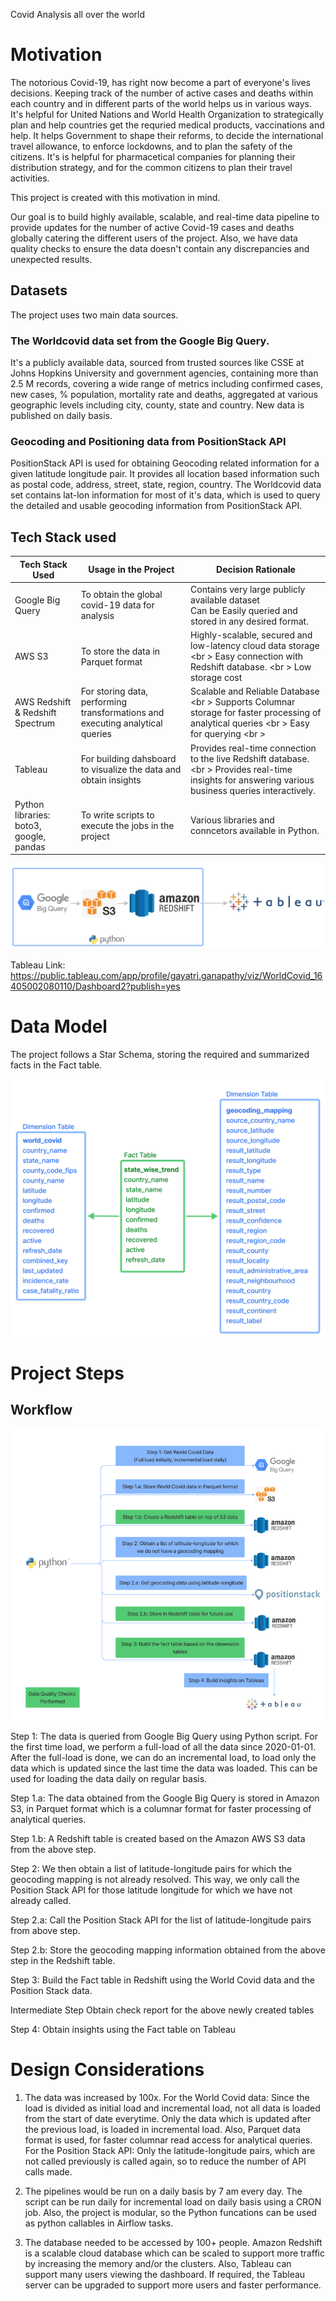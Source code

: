 Covid Analysis all over the world

# Motivation

The notorious Covid-19, has right now become a part of everyone's lives decisions. Keeping track of the number of active cases and deaths within each country and in different parts of the world helps us in various ways. It's helpful for United Nations and World Health Organization to strategically plan and help countries get the requried medical products, vaccinations and help. It helps Government to shape their reforms, to decide the international travel allowance, to enforce lockdowns, and to plan the safety of the citizens. It's is helpful for pharmacetical companies for planning their distribution strategy, and for the common citizens to plan their travel activities. 

This project is created with this motivation in mind.

Our goal is to build highly available, scalable, and real-time data pipeline to provide updates for the number of active Covid-19 cases and deaths globally catering the different users of the project. Also, we have data quality checks to ensure the data doesn't contain any discrepancies and unexpected results. 

## Datasets

The project uses two main data sources. 
### The Worldcovid data set from the Google Big Query. 
It's a publicly available data, sourced from trusted sources like CSSE at Johns Hopkins University and government agencies, containing more than 2.5 M records, covering a wide range of metrics including confirmed cases, new cases, % population, mortality rate and deaths, aggregated at various geographic levels including city, county, state and country. New data is published on daily basis.

### Geocoding and Positioning data from PositionStack API
PositionStack API is used for obtaining Geocoding related information for a given latitude longitude pair. It provides all location based information such as postal code, address, street, state, region, country. The Worldcovid data set contains lat-lon information for most of it's data, which is used to query the detailed and usable geocoding information from PositionStack API. 

## Tech Stack used


| Tech Stack Used   | Usage in the Project      					  | Decision Rationale |
|-------------------|-------------------------------------------------|--------------------|
| Google Big Query  | To obtain the global covid-19 data for analysis | Contains very large publicly available dataset <br />Can be Easily queried and stored in any desired format. |
| AWS S3 			| To store the data in Parquet format 			  | Highly-scalable, secured and low-latency cloud data storage <br \> Easy connection with Redshift database. <br \> Low storage cost |
| AWS Redshift & Redshift Spectrum 	|  For storing data, performing transformations and executing analytical queries 													| Scalable and Reliable Database <br \> Supports Columnar storage for faster processing of analytical queries <br \> Easy for querying <br \> 
| Tableau 			| For building dahsboard to visualize the data and obtain insights | Provides real-time connection to the live Redshift database. <br \> Provides real-time insights for answering various business queries interactively. |
| Python libraries:  boto3, google, pandas | To write scripts to execute the jobs in the project | Various libraries and conncetors available in Python. |

<!-- ![IntendedCapstoneProjectWorkflow](readme_images/IntendedCapstoneProjectWorkflow.png) -->

![CapstoneProjectWorkflow](readme_images/CapstoneProjectWorkflow.png)

Tableau Link: https://public.tableau.com/app/profile/gayatri.ganapathy/viz/WorldCovid_16405002080110/Dashboard2?publish=yes

# Data Model

The project follows a Star Schema, storing the required and summarized facts in the Fact table. 

![DataModel-StarSchema](readme_images/DataModel-StarSchema.png)

# Project Steps

## Workflow

![ProjectSteps](readme_images/ProjectSteps-1.png)

Step 1:
The data is queried from Google Big Query using Python script. For the first time load, we perform a full-load of all the data since 2020-01-01. After the full-load is done, we can do an incremental load, to load only the data which is updated since the last time the data was loaded. This can be used for loading the data daily on regular basis. 

Step 1.a:
The data obtained from the Google Big Query is stored in Amazon S3, in Parquet format which is a columnar format for faster processing of analytical queries. 

Step 1.b:
A Redshift table is created based on the Amazon AWS S3 data from the above step. 

Step 2:
We then obtain a list of latitude-longitude pairs for which the geocoding mapping is not already resolved. This way, we only call the Position Stack API for those latitude longitude for which we have not already called. 

Step 2.a:
Call the Position Stack API for the list of latitude-longitude pairs from above step. 

Step 2.b: 
Store the geocoding mapping information obtained from the above step in the Redshift table. 

Step 3:
Build the Fact table in Redshift using the World Covid data and the Position Stack data.

Intermediate Step
Obtain check report for the above newly created tables

Step 4: 
Obtain insights using the Fact table on Tableau

# Design Considerations

1. The data was increased by 100x.
For the World Covid data:
Since the load is divided as initial load and incremental load, not all data is loaded from the start of date everytime. 
Only the data which is updated after the previous load, is loaded in incremental load. 
Also, Parquet data format is used, for faster columnar read access for analytical queries. 
For the Position Stack API:
Only the latitude-longitude pairs, which are not called previously is called again, so to reduce the number of API calls made. 

2. The pipelines would be run on a daily basis by 7 am every day.
The script can be run daily for incremental load on daily basis using a CRON job. 
Also, the project is modular, so the Python funcations can be used as python callables in Airflow tasks. 

3. The database needed to be accessed by 100+ people.
Amazon Redshift is a scalable cloud database which can be scaled to support more traffic by increasing the memory and/or the clusters. Also, Tableau can support many users viewing the dashboard. If required, the Tableau server can be upgraded to support more users and faster performance. 

